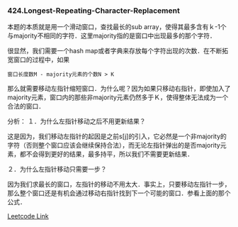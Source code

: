 ### 424.Longest-Repeating-Character-Replacement
本题的本质就是用一个滑动窗口，查找最长的sub array，使得其最多含有ｋ-1个与majority不相同的字符．这里majority指的是窗口中出现最多的那个字符．

很显然，我们需要一个hash map或者字典来存放每个字符出现的次数．在不断拓宽窗口的过程中，如果
```
窗口长度数M - majority元素的个数N > K
```
那么就需要移动左指针缩短窗口．为什么呢？因为如果只移动右指针，即使加入了majority元素，窗口内的那些非majority元素仍然多于Ｋ，使得整体无法成为一个合法的窗口．

分析：
１．为什么左指针移动之后不用更新结果？

这是因为，我们移动左指针的起因是之前s[j]的引入，它必然是一个非majority的字符（否则整个窗口应该会继续保持合法），而无论左指针弹出的是否majority元素，都不会得到更好的结果，最多持平，所以我们不需要更新结果．

２．为什么左指针移动只需要一步？

因为我们求最长的窗口，左指针的移动不用太大．事实上，只要移动左指针一步，那么整个窗口还是有机会通过移动右指针找到下一个可能的窗口．参看上面的那个公式．


[Leetcode Link](https://leetcode.com/problems/longest-repeating-character-replacement)